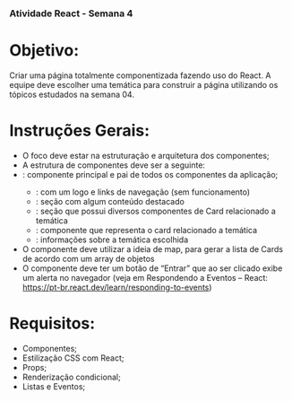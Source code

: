 ### Atividade React - Semana 4

# Objetivo:

Criar uma página totalmente componentizada fazendo uso do React. A equipe deve escolher uma temática para construir a página utilizando os tópicos estudados na semana 04.



# Instruções Gerais:

- O foco deve estar na estruturação e arquitetura dos componentes;
- A estrutura de componentes deve ser a seguinte:
- <App>: componente principal e pai de todos os componentes da aplicação;
    - <Cabecalho>: com um logo e links de navegação (sem funcionamento)
    - <Banner>: seção com algum conteúdo destacado
    - <Galeria>: seção que possui diversos componentes de Card relacionado a temática
    - <Card>: componente que representa o card relacionado a temática
    - <Rodape>: informações sobre a temática escolhida
- O componente <Galeria> deve utilizar a ideia de map, para gerar a lista de Cards de acordo com um array de objetos
- O componente <Cabecalho> deve ter um botão de “Entrar” que ao ser clicado exibe um alerta no navegador 
(veja em Respondendo a Eventos – React: https://pt-br.react.dev/learn/responding-to-events)

# Requisitos:
- Componentes;
- Estilização CSS com React;
- Props;
- Renderização condicional;
- Listas e Eventos;
